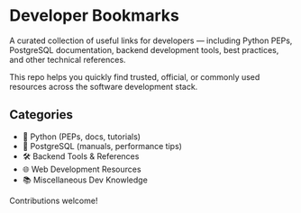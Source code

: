 # Developer Bookmarks

A curated collection of useful links for developers — including Python PEPs, PostgreSQL documentation, backend development tools, best practices, and other technical references.

This repo helps you quickly find trusted, official, or commonly used resources across the software development stack.

## Categories
- 📘 Python (PEPs, docs, tutorials)
- 🐘 PostgreSQL (manuals, performance tips)
- 🛠️ Backend Tools & References
- 🌐 Web Development Resources
- 📚 Miscellaneous Dev Knowledge

Contributions welcome!


